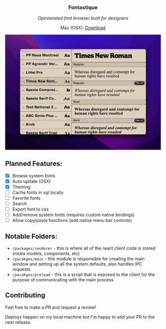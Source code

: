 <p align="center">
  <h3 align="center">Fontastique</h3>
  <p align="center"><i>Opinionated font browser built for designers</i></p>
  <p align="center">Mac (OSX): <a href="https://github.com/lucas8/fontastique/releases/latest">Download</a></p>
  <p align="center">
    <img src="/assets/screenshot.png" alt="App screenshot" title="App screenshot">
  </p>
</p>

## Planned Features:

- [x] Browse system fonts
- [x] Auto update (OSX)
- [x] Theming
- [ ] Cache fonts in sql locally
- [ ] Favorite fonts
- [ ] Search
- [ ] Export font to css
- [ ] Add/remove system fonts (requires custom native bindings)
- [ ] Allow copy/paste functions (add native menu bar controls)

## Notable Folders:

- `/packages/renderer` - this is where all of the react client code is stored (mobx models, components, etc)
- `/pacakges/main` - this module is responsible for creating the main window and setting up all the system defaults, also handles IPC requests
- `/pacakges/preload` - this is a script that is exposed to the client for the purpose of communicating with the main process

## Contributing

Feel free to make a PR and request a review!

Deploys happen on my local machine but I'm happy to add your PR to the next release.
